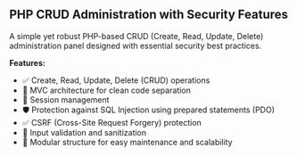## PHP CRUD Administration with Security Features

A simple yet robust PHP-based CRUD (Create, Read, Update, Delete) administration panel designed with essential security best practices.

**Features:**

- ✅ Create, Read, Update, Delete (CRUD) operations  
- 🧱 MVC architecture for clean code separation  
- 🔐 Session management  
- 🛡️ Protection against SQL Injection using prepared statements (PDO)  
- ✅ CSRF (Cross-Site Request Forgery) protection  
- 🔐 Input validation and sanitization  
- 📁 Modular structure for easy maintenance and scalability